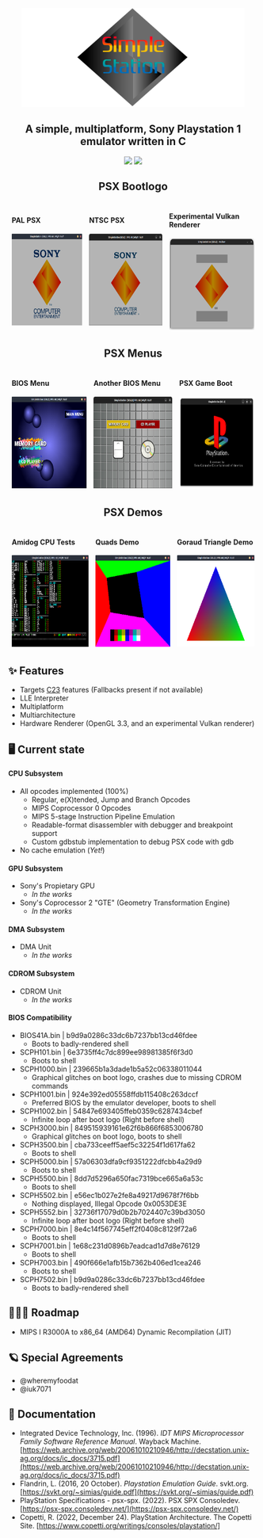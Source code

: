 <p align="center">
  <img src="resources/banner.png" width="450vw" height="200vw"/>
</p>

<h2 align="center">A simple, multiplatform, Sony Playstation 1 emulator written in C</h2>

<p align="center">
  <img src="https://github.com/cakehonolulu/SimpleStation/actions/workflows/simplestation.yml/badge.svg">
  <img src="https://byob.yarr.is/cakehonolulu/SimpleStation/build">
</p>

<table align="center">
<h2 align="center">PSX Bootlogo</h2>
<thead>
  <tr>
    <td><h4>PAL PSX</h4><img src="https://raw.githubusercontent.com/cakehonolulu/SimpleStation/main/resources/bootup.png" width="250vw" height="185vh" alt="Image"></td>
    <td><h4>NTSC PSX</h4><img src="https://raw.githubusercontent.com/cakehonolulu/SimpleStation/main/resources/bootup2.png" width="250vw" height="185vh" alt="Image"></td>
    <td><h4>Experimental Vulkan Renderer</h4><img src="https://raw.githubusercontent.com/cakehonolulu/SimpleStation/main/resources/vulkan.png" width="250vw" height="185vh" alt="Image"></td>
  </tr>
</thead>
</table>

<table align="center">
<h2 align="center">PSX Menus</h2>
<thead>
  <tr>
    <td><h4>BIOS Menu</h4><img src="https://raw.githubusercontent.com/cakehonolulu/SimpleStation/main/resources/bios.png" width="250vw" height="185vh" alt="Image"></td>
    <td><h4>Another BIOS Menu</h4><img src="https://raw.githubusercontent.com/cakehonolulu/SimpleStation/main/resources/bios2.png" width="250vw" height="185vh" alt="Image"></td>
    <td><h4>PSX Game Boot</h4><img src="https://raw.githubusercontent.com/cakehonolulu/SimpleStation/main/resources/psx_logo.png" width="250vw" height="185vh" alt="Image"></td>
  </tr>
</thead>
</table>

<table align="center">
<h2 align="center">PSX Demos</h2>
<thead>
  <tr>
    <td><h4>Amidog CPU Tests</h4><img src="https://raw.githubusercontent.com/cakehonolulu/SimpleStation/main/resources/amidog.png" width="250vw" height="185vh" alt="Image"></td>
    <td><h4>Quads Demo</h4><img src="https://raw.githubusercontent.com/cakehonolulu/SimpleStation/main/resources/quad.png" width="250vw" height="185vh" alt="Image"></td>
    <td><h4>Goraud Triangle Demo</h4><img src="https://raw.githubusercontent.com/cakehonolulu/SimpleStation/main/resources/triangle.png" width="250vw" height="185vh" alt="Image"></td>
  </tr>
</thead>
</table>

## ✨ Features
* Targets [C23](https://en.cppreference.com/w/c/23) features (Fallbacks present if not available)
* LLE Interpreter
* Multiplatform
* Multiarchitecture
* Hardware Renderer (OpenGL 3.3, and an experimental Vulkan renderer)

## 🖥️ Current state
#### CPU Subsystem
- All opcodes implemented (100%)
  - Regular, e(X)tended, Jump and Branch Opcodes
  - MIPS Coprocessor 0 Opcodes
  - MIPS 5-stage Instruction Pipeline Emulation
  - Readable-format disassembler with debugger and breakpoint support
  - Custom gdbstub implementation to debug PSX code with gdb
- No cache emulation (_Yet!_)

#### GPU Subsystem
- Sony's Propietary GPU
  - _In the works_
- Sony's Coprocessor 2 "GTE" (Geometry Transformation Engine)
  - _In the works_

#### DMA Subsystem
- DMA Unit
  - _In the works_

#### CDROM Subsystem
- CDROM Unit
  - _In the works_

#### BIOS Compatibility
- BIOS41A.bin	| b9d9a0286c33dc6b7237bb13cd46fdee
	- Boots to badly-rendered shell
- SCPH101.bin	| 6e3735ff4c7dc899ee98981385f6f3d0
	- Boots to shell
- SCPH1000.bin	| 239665b1a3dade1b5a52c06338011044
	- Graphical glitches on boot logo, crashes due to missing CDROM commands
- SCPH1001.bin	| 924e392ed05558ffdb115408c263dccf
	- Preferred BIOS by the emulator developer, boots to shell
- SCPH1002.bin	| 54847e693405ffeb0359c6287434cbef
	- Infinite loop after boot logo (Right before shell)
- SCPH3000.bin	| 849515939161e62f6b866f6853006780
	- Graphical glitches on boot logo, boots to shell
- SCPH3500.bin	| cba733ceeff5aef5c32254f1d617fa62
	- Boots to shell
- SCPH5000.bin	| 57a06303dfa9cf9351222dfcbb4a29d9
	- Boots to shell
- SCPH5500.bin	| 8dd7d5296a650fac7319bce665a6a53c
	- Boots to shell
- SCPH5502.bin	| e56ec1b027e2fe8a49217d9678f7f6bb
	- Nothing displayed, Illegal Opcode 0x0053DE3E
- SCPH5552.bin	| 32736f17079d0b2b7024407c39bd3050
	- Infinite loop after boot logo (Right before shell)
- SCPH7000.bin	| 8e4c14f567745eff2f0408c8129f72a6
	- Boots to shell
- SCPH7001.bin	| 1e68c231d0896b7eadcad1d7d8e76129
	- Boots to shell
- SCPH7003.bin	| 490f666e1afb15b7362b406ed1cea246
	- Boots to shell
- SCPH7502.bin	| b9d9a0286c33dc6b7237bb13cd46fdee
	- Boots to badly-rendered shell

## 👷🏼‍♂️ Roadmap
* MIPS I R3000A to x86_64 (AMD64) Dynamic Recompilation (JIT)

## 🪐 Special Agreements
- @wheremyfoodat
- @iuk7071

## 📃 Documentation
* Integrated Device Technology, Inc. (1996). _IDT MIPS Microprocessor Family Software Reference Manual_. Wayback Machine. [https://web.archive.org/web/20061010210946/http://decstation.unix-ag.org/docs/ic_docs/3715.pdf](https://web.archive.org/web/20061010210946/http://decstation.unix-ag.org/docs/ic_docs/3715.pdf)
* Flandrin, L. (2016, 20 October). _Playstation Emulation Guide_. svkt.org. [https://svkt.org/~simias/guide.pdf](https://svkt.org/~simias/guide.pdf)
* PlayStation Specifications - psx-spx. (2022). PSX SPX Consoledev. [https://psx-spx.consoledev.net/](https://psx-spx.consoledev.net/)
* Copetti, R. (2022, December 24). PlayStation Architecture. The Copetti Site. [https://www.copetti.org/writings/consoles/playstation/]
